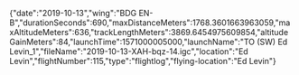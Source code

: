 {"date":"2019-10-13","wing":"BDG EN-B","durationSeconds":690,"maxDistanceMeters":1768.3601663963059,"maxAltitudeMeters":636,"trackLengthMeters":3869.6454975609854,"altitudeGainMeters":84,"launchTime":1571000005000,"launchName":"TO (SW) Ed Levin_1","fileName":"2019-10-13-XAH-bqz-14.igc","location":"Ed Levin","flightNumber":115,"type":"flightlog","flying-location":"Ed Levin"}
